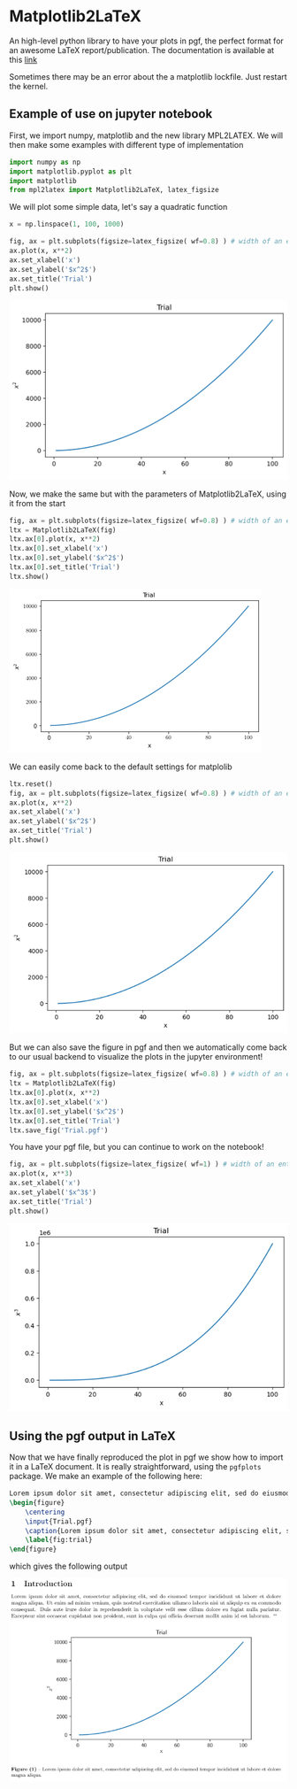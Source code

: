 # Matplotlib2LaTeX
An high-level python library to have your plots in pgf, the perfect format for an awesome LaTeX report/publication. The documentation is available at this [link](https://mballarin97.github.io/Matplotlib2LaTeX/)

Sometimes there may be an error about the a matplotlib lockfile. Just restart the kernel.

## Example of use on jupyter notebook

First, we import numpy, matplotlib and the new library MPL2LATEX. We will then make some examples with different type of implementation


```python
import numpy as np
import matplotlib.pyplot as plt
import matplotlib
from mpl2latex import Matplotlib2LaTeX, latex_figsize
```

We will plot some simple data, let's say a quadratic function


```python
x = np.linspace(1, 100, 1000)
```


```python
fig, ax = plt.subplots(figsize=latex_figsize( wf=0.8) ) # width of an entire latex column
ax.plot(x, x**2)
ax.set_xlabel('x')
ax.set_ylabel('$x^2$')
ax.set_title('Trial')
plt.show()
```


    
![svg](Examples_files/Examples_4_0.svg)
    


Now, we make the same but with the parameters of Matplotlib2LaTeX, using it from the start


```python
fig, ax = plt.subplots(figsize=latex_figsize( wf=0.8) ) # width of an entire latex column
ltx = Matplotlib2LaTeX(fig)
ltx.ax[0].plot(x, x**2)
ltx.ax[0].set_xlabel('x')
ltx.ax[0].set_ylabel('$x^2$')
ltx.ax[0].set_title('Trial')
ltx.show()
```


    
![png](Examples_files/Examples_6_0.png)
    


We can easily come back to the default settings for matplolib


```python
ltx.reset()
fig, ax = plt.subplots(figsize=latex_figsize( wf=0.8) ) # width of an entire latex column
ax.plot(x, x**2)
ax.set_xlabel('x')
ax.set_ylabel('$x^2$')
ax.set_title('Trial')
plt.show()
```


    
![png](Examples_files/Examples_8_0.png)
    


But we can also save the figure in pgf and then we automatically come back to our usual backend to visualize the plots in the jupyter environment!


```python
fig, ax = plt.subplots(figsize=latex_figsize( wf=0.8) ) # width of an entire latex column
ltx = Matplotlib2LaTeX(fig)
ltx.ax[0].plot(x, x**2)
ltx.ax[0].set_xlabel('x')
ltx.ax[0].set_ylabel('$x^2$')
ltx.ax[0].set_title('Trial')
ltx.save_fig('Trial.pgf')
```

You have your pgf file, but you can continue to work on the notebook!


```python
fig, ax = plt.subplots(figsize=latex_figsize( wf=1) ) # width of an entire latex column
ax.plot(x, x**3)
ax.set_xlabel('x')
ax.set_ylabel('$x^3$')
ax.set_title('Trial')
plt.show()
```


    
![png](Examples_files/Examples_12_0.png)
    


## Using the pgf output in LaTeX
Now that we have finally reproduced the plot in pgf we show how to import it in a LaTeX document. It is really straightforward, using the `pgfplots` package. We make an example of the following here:

```latex
Lorem ipsum dolor sit amet, consectetur adipiscing elit, sed do eiusmod tempor incididunt ut labore et dolore magna aliqua. Ut enim ad minim veniam, quis nostrud exercitation ullamco laboris nisi ut aliquip ex ea commodo consequat. Duis aute irure dolor in reprehenderit in voluptate velit esse cillum dolore eu fugiat nulla pariatur. Excepteur sint occaecat cupidatat non proident, sunt in culpa qui officia deserunt mollit anim id est laborum.
\begin{figure}
    \centering
    \input{Trial.pgf}
    \caption{Lorem ipsum dolor sit amet, consectetur adipiscing elit, sed do eiusmod tempor incididunt ut labore et dolore magna aliqua.}
    \label{fig:trial}
\end{figure}
```

which gives the following output


![png](Examples_files/latex.PNG)